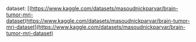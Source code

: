 dataset: [(https://www.kaggle.com/datasets/masoudnickparvar/brain-tumor-mri-dataset)https://www.kaggle.com/datasets/masoudnickparvar/brain-tumor-mri-dataset](https://www.kaggle.com/datasets/masoudnickparvar/brain-tumor-mri-dataset)
